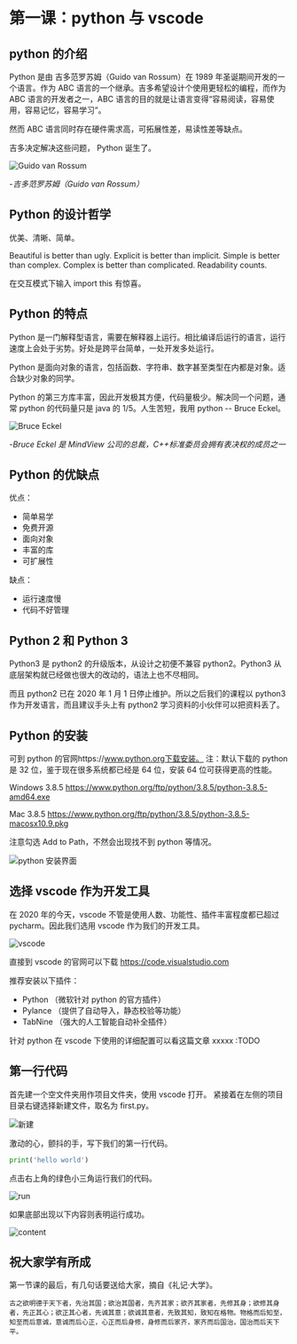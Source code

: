 # 第一课：python 与 vscode

## python 的介绍

Python 是由 吉多范罗苏姆（Guido van Rossum）在 1989 年圣诞期间开发的一个语言。作为 ABC 语言的一个继承。吉多希望设计个使用更轻松的编程，而作为 ABC 语言的开发者之一，ABC 语言的目的就是让语言变得“容易阅读，容易使用，容易记忆，容易学习”。

然而 ABC 语言同时存在硬件需求高，可拓展性差，易读性差等缺点。

吉多决定解决这些问题，
Python 诞生了。

![Guido van Rossum](https://i.loli.net/2020/09/07/UbtkEhN1QCLa7Yo.png)

-_吉多范罗苏姆（Guido van Rossum）_

## Python 的设计哲学

优美、清晰、简单。

Beautiful is better than ugly.
Explicit is better than implicit.
Simple is better than complex.
Complex is better than complicated.
Readability counts.

在交互模式下输入 import this 有惊喜。

## Python 的特点

Python 是一门解释型语言，需要在解释器上运行。相比编译后运行的语言，运行速度上会处于劣势。好处是跨平台简单，一处开发多处运行。

Python 是面向对象的语言，包括函数、字符串、数字甚至类型在内都是对象。适合缺少对象的同学。

Python 的第三方库丰富，因此开发极其方便，代码量极少。解决同一个问题，通常 python 的代码量只是 java 的 1/5。人生苦短，我用 python -- Bruce Eckel。

![Bruce Eckel](https://i.loli.net/2020/09/10/TYjCMRzea9QKnX1.png)

-_Bruce Eckel 是 MindView 公司的总裁，C++标准委员会拥有表决权的成员之一_

## Python 的优缺点

优点：

-   简单易学
-   免费开源
-   面向对象
-   丰富的库
-   可扩展性

缺点：

-   运行速度慢
-   代码不好管理

## Python 2 和 Python 3

Python3 是 python2 的升级版本，从设计之初便不兼容 python2。Python3 从底层架构就已经做也很大的改动的，语法上也不尽相同。

而且 python2 已在 2020 年 1 月 1 日停止维护。所以之后我们的课程以 python3 作为开发语言，而且建议手头上有 python2 学习资料的小伙伴可以把资料丢了。

## Python 的安装

可到 python 的官网https://www.python.org下载安装。
注：默认下载的 python 是 32 位，鉴于现在很多系统都已经是 64 位，安装 64 位可获得更高的性能。

Windows 3.8.5
https://www.python.org/ftp/python/3.8.5/python-3.8.5-amd64.exe

Mac 3.8.5
https://www.python.org/ftp/python/3.8.5/python-3.8.5-macosx10.9.pkg

注意勾选 Add to Path，不然会出现找不到 python 等情况。

![python 安装界面](https://i.loli.net/2020/09/10/BJINyF9sgm5hxba.png)

## 选择 vscode 作为开发工具

在 2020 年的今天，vscode 不管是使用人数、功能性、插件丰富程度都已超过 pycharm。因此我们选用 vscode 作为我们的开发工具。

![vscode](https://i.loli.net/2020/09/10/gkJyifsCKxSltM7.png)

直接到 vscode 的官网可以下载 https://code.visualstudio.com

推荐安装以下插件：

-   Python （微软针对 python 的官方插件）
-   Pylance （提供了自动导入，静态校验等功能）
-   TabNine （强大的人工智能自动补全插件）

针对 python 在 vscode 下使用的详细配置可以看这篇文章 xxxxx :TODO

## 第一行代码

首先建一个空文件夹用作项目文件夹，使用 vscode 打开。 紧接着在左侧的项目目录右键选择新建文件，取名为 first.py。

![新建](https://i.loli.net/2020/09/10/AjbOWu7Xys4zRrw.png)

激动的心，颤抖的手，写下我们的第一行代码。

```python
print('hello world')
```

点击右上角的绿色小三角运行我们的代码。

![run](https://i.loli.net/2020/09/10/Nm3uTtP2JxqpQFM.png)

如果底部出现以下内容则表明运行成功。

![content](https://i.loli.net/2020/09/10/B7JxsLpr8uOU5iK.png)

## 祝大家学有所成

第一节课的最后，有几句话要送给大家，摘自《礼记·大学》。

`古之欲明德于天下者，先治其国；欲治其国者，先齐其家；欲齐其家者，先修其身；欲修其身者，先正其心；欲正其心者，先诚其意；欲诚其意者，先致其知，致知在格物。物格而后知至，知至而后意诚，意诚而后心正，心正而后身修，身修而后家齐，家齐而后国治，国治而后天下平。`
